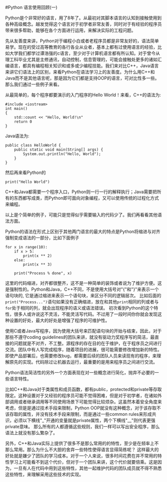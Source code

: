 #Python 语言使用回顾(一)

Python是个非常好的语言，用了8年了。从最初对其脚本语言的认知到接触使用到各种高级概念。越发觉得这个语言对于初学者非常友善，同时对于有经验的程序员带来很多帮助，能够在各个方面进行运用，来解决实际的工程问题。

先从友善度来讲，Python对于编程小白或者老程序员都是非常友好的，语法简单易学。现在的受过高等教育的各行各业从业者，基本上都有过使用语言的经验，比如大学我们都学过谭浩强的c语言，至少对于计算机语言都有所认知。对于曾今从理工科毕业尤其是主修通讯，自动控制，信息管理的，可能会接触处更多的诸如汇编语言，都具有编程相关知识和或多或少编程技能。我们来对比C++，Java语言来讲它们语法上的区别，来看Python在语法学习上的友善度。为什么用C++和Java而不是其他语言呢，那是因为它们都是支持OOP的语言，可对比性多一些。那么我们通过一些例子来看。

从最简单的，每个程序都要演示的入门程序的Hello World！来看，C++的语法为:

```
#include <iostream>
int main()
{
    std::count << "Hello, World!\n"
    return 0   
}
```

Java语法为:

```
public class HelloWorld {
    public static void main(String[] args) {
        System.out.println("Hello, World");
    }
}

```
然后再来看Python的

```
print("Hello World")
```

C++和Java都需要一个程序入口，Python则一行一行的解释执行；Java需要把所有的东西都写成类，而Python即可面向对象编程，又可以使用传统的过程化方式来编程。

以上是个简单的例子，可能只是觉得似乎需要输入的代码少了。我们再看看其他语法方面。

Python的语法在形式上区别于其他两门语言的最大的特点是Python将缩进与对齐强制变成语法的一部分，比如下面例子

```
for x in range(10):
    if x > 5:
        print(x ** 2)
    else:
        print(x ** 3)
        
    print("Process % done", x)
```

这里的代码缩进，对齐都很整齐，这不是一种简单的装饰或者说为了维护方便。这是强制性的。Python和Java，C++不同，不是使用大括号对"{"和"}"来表示一个语句块的, 它是通过缩进来表示一个语句块，来区分不同的逻辑层次。 比如后面的 ```print("Process...")```语句如果没有正确缩进，放在和其他```print```相同的列或者与```for```处于相同的列，就会出现程序的语义或语法错误。 初次看到Python的这个特性，很多人或许说这不灵活，不能灵活写代码。不过用了一段时间你你就会发现这种设置的好处，最大的好处是增强了程序的可维护性。

使用C或者Java写程序，因为使用大括号来匹配语句块的开始与结束，因此，对于那些不遵守coding guidelines的团队来讲，就没有驱动力奖程序写的简洁，最直接的问题就是不对齐，不工整。源程序的存在目的在于维护，在于程序员之间进行交流。团队中有人写完成程序，随着项目的进展，很可能需要修改增加新的特性。即使产品部署后，也需要修改bug，都需要后续的团队人员来读现有的程序，来理解原先的实现。代码除过让机器去运行，最重要的是用来程序员之间进行交流。

Python语法简洁性的另外一个方面表现在对一些概念进行简化，抛弃不必要的一些语言特性。

比如C++和Java对于类属性和成员函数，都有public，protected和private等存取限定。这种设置对于又经验的程序员可能不觉得困难，但是对于初学者，在诸如外部调用或者继承调用等不同使用场景下可能觉得比较烦杂。这虽然本着安全角度来考虑，但是是通过技术手段来限制，Python OOP就没有这种概念，对于该存取不该存取的属性，并没有技术手段来限制，而是通过一些common rules来形成共识，必须以下横线"\_"开通的变量就是private属性，两个下横线"__"则代表更强private意味。 那么所有的人都遵循这些规则，我们一样可以写出安全程序，那么语法上就没有那么繁杂了。

另外，C++和Java实际上提供了很多不是那么常用的的特性，至少是在频率上不那么常用。那么为什么不大胆的舍弃一些特性使得语言显得简练呢？ 这样最大的好处就是嫌少了团队的学习成本。对于一个人来说，很多时间花费在并不常用的特性学习上可能看不到这个代价，但对于一个团队来讲，这个代价就要倍乘。这是因为，一旦有人在代码中用到这些特性，其他一起维护代码的团队成员就不得不熟悉这些特性，来理解采用这些技术的实现。


